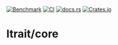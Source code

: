 [![Benchmark](https://github.com/ltrait/core/actions/workflows/bench.yml/badge.svg)](https://github.com/ltrait/core/actions/workflows/bench.yml)
[![CI](https://github.com/ltrait/core/actions/workflows/ci.yml/badge.svg)](https://github.com/ltrait/core/actions/workflows/ci.yml)
[![docs.rs](https://img.shields.io/docsrs/ltrait)](https://docs.rs/ltrait/)
[![Crates.io](https://img.shields.io/crates/v/ltrait.svg)](https://crates.io/crates/ltrait)

# ltrait/core
